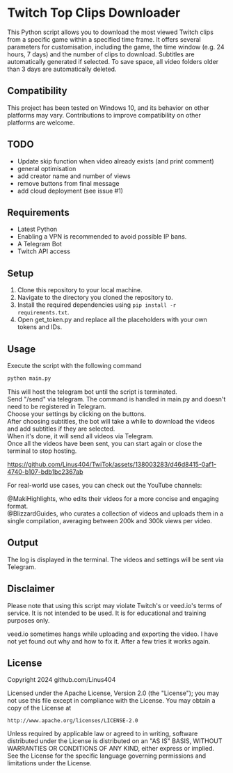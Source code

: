 # Twitch Top Clips Downloader

This Python script allows you to download the most viewed Twitch clips from a specific game within a specified time frame. It offers several parameters for customisation, including the game, the time window (e.g. 24 hours, 7 days) and the number of clips to download. Subtitles are automatically generated if selected. To save space, all video folders older than 3 days are automatically deleted.  

## Compatibility

This project has been tested on Windows 10, and its behavior on other platforms may vary. Contributions to improve compatibility on other platforms are welcome.


## TODO

- Update skip function when video already exists (and print comment)
- general optimisation
- add creator name and number of views
- remove buttons from final message
- add cloud deployment (see issue #1)

## Requirements

- Latest Python
- Enabling a VPN is recommended to avoid possible IP bans.
- A Telegram Bot
- Twitch API access

## Setup

1. Clone this repository to your local machine.
2. Navigate to the directory you cloned the repository to.
3. Install the required dependencies using `pip install -r requirements.txt`.
4. Open get_token.py and replace all the placeholders with your own tokens and IDs.

## Usage

Execute the script with the following command

```bash
python main.py 
```

This will host the telegram bot until the script is terminated.  
Send "/send" via telegram. The command is handled in main.py and doesn't need to be registered in Telegram.  
Choose your settings by clicking on the buttons.  
After choosing subtitles, the bot will take a while to download the videos and add subtitles if they are selected.  
When it's done, it will send all videos via Telegram.  
Once all the videos have been sent, you can start again or close the terminal to stop hosting.  

https://github.com/Linus404/TwiTok/assets/138003283/d46d8415-0af1-4740-b107-bdb1bc2367ab

For real-world use cases, you can check out the YouTube channels:  

@MakiHighlights, who edits their videos for a more concise and engaging format.  
@BlizzardGuides, who curates a collection of videos and uploads them in a single compilation, averaging between 200k and 300k views per video.


## Output

The log is displayed in the terminal.
The videos and settings will be sent via Telegram.

## Disclaimer

Please note that using this script may violate Twitch's or veed.io's terms of service. It is not intended to be used. It is for educational and training purposes only.

veed.io sometimes hangs while uploading and exporting the video. I have not yet found out why and how to fix it. After a few tries it works again.

## License

Copyright 2024 github.com/Linus404

Licensed under the Apache License, Version 2.0 (the "License");
you may not use this file except in compliance with the License.
You may obtain a copy of the License at

    http://www.apache.org/licenses/LICENSE-2.0

Unless required by applicable law or agreed to in writing, software
distributed under the License is distributed on an "AS IS" BASIS,
WITHOUT WARRANTIES OR CONDITIONS OF ANY KIND, either express or implied.
See the License for the specific language governing permissions and
limitations under the License.
